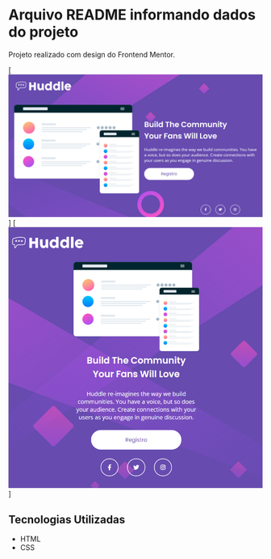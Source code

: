 # Arquivo README informando dados do projeto

Projeto realizado com design do Frontend Mentor. 

[<img src="./Design/design-desktop.png" alt="Imagem do projeto no desktop">]
[<img src="./Design/design-mobile.png" alt="Imagem do projeto no mobile">]


## Tecnologias Utilizadas

- HTML
- CSS